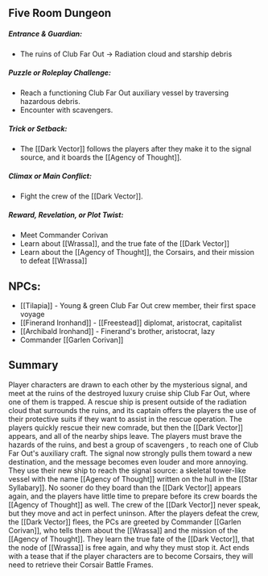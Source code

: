 ## Five Room Dungeon
##### Entrance & Guardian: 
- The ruins of Club Far Out -> Radiation cloud and starship debris

##### Puzzle or Roleplay Challenge: 
- Reach a functioning Club Far Out auxiliary vessel by traversing hazardous debris.
- Encounter with scavengers.

##### Trick or Setback: 
- The [[Dark Vector]] follows the players after they make it to the signal source, and it boards the [[Agency of Thought]].

##### Climax or Main Conflict: 
- Fight the crew of the [[Dark Vector]].

##### Reward, Revelation, or Plot Twist: 
- Meet Commander Corivan
- Learn about [[Wrassa]], and the true fate of the [[Dark Vector]]
- Learn about the [[Agency of Thought]], the Corsairs, and their mission to defeat [[Wrassa]]

## NPCs:
- [[Tilapia]] - Young & green Club Far Out crew member, their first space voyage
- [[Finerand Ironhand]] - [[Freestead]] diplomat, aristocrat, capitalist
- [[Archibald Ironhand]] - Finerand's brother, aristocrat, lazy
- Commander [[Garlen Corivan]]

## Summary
Player characters are drawn to each other by the mysterious signal, and meet at the ruins of the destroyed luxury cruise ship Club Far Out, where one of them is trapped. A rescue ship is present outside of the radiation cloud that surrounds the ruins, and its captain offers the players the use of their protective suits if they want to assist in the rescue operation. The players quickly rescue their new comrade, but then the [[Dark Vector]] appears, and all of the nearby ships leave. The players must brave the hazards of the ruins, and best a group of scavengers , to reach one of Club Far Out's auxiliary craft. The signal now strongly pulls them toward a new destination, and the message becomes even louder and more annoying. They use their new ship to reach the signal source: a skeletal tower-like vessel with the name [[Agency of Thought]] written on the hull in the [[Star Syllabary]]. No sooner do they board than the [[Dark Vector]] appears again, and the players have little time to prepare before its crew boards the [[Agency of Thought]] as well. The crew of the [[Dark Vector]] never speak, but they move and act in perfect uninson. After the players defeat the crew, the [[Dark Vector]] flees, the PCs are greeted by Commander [[Garlen Corivan]], who tells them about the [[Wrassa]] and the mission of the [[Agency of Thought]]. They learn the true fate of the [[Dark Vector]], that the node of [[Wrassa]] is free again, and why they must stop it. Act ends with a tease that if the player characters are to become Corsairs, they will need to retrieve their Corsair Battle Frames.